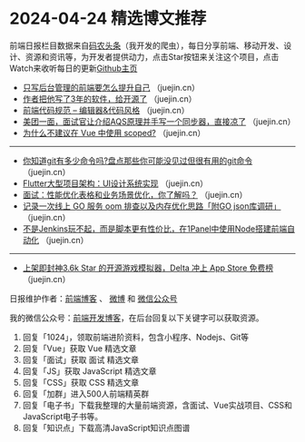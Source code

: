 # 2024-04-24 精选博文推荐

前端日报栏目数据来自[码农头条](http://toutiao.qdkfweb.cn/)（我开发的爬虫），每日分享前端、移动开发、设计、资源和资讯等，为开发者提供动力，点击Star按钮来关注这个项目，点击Watch来收听每日的更新[Github主页](https://github.com/kujian/frontendDaily)
* [只写后台管理的前端要怎么提升自己](https://juejin.cn/post/7360528073631318027) （juejin.cn）
* [作者把他写了3年的软件，给开源了](https://juejin.cn/post/7360583337511550986) （juejin.cn）
* [前端代码规范 &#8211; 编辑器&amp;代码风格](https://juejin.cn/post/7359084604663644212) （juejin.cn）
* [美团一面，面试官让介绍AQS原理并手写一个同步器，直接凉了](https://juejin.cn/post/7356055073585774643) （juejin.cn）
* [为什么不建议在 Vue  中使用 scoped?](https://juejin.cn/post/7360575576417894439) （juejin.cn）

***
* [你知道git有多少命令吗?盘点那些你可能没见过但很有用的git命令](https://juejin.cn/post/7350501693090119691) （juejin.cn）
* [Flutter大型项目架构：UI设计系统实现](https://juejin.cn/post/7359743113198600202) （juejin.cn）
* [面试：性能优化表格和业务场景优化，你了解吗？](https://juejin.cn/post/7341408996597448723) （juejin.cn）
* [记录一次线上 GO 服务 oom 排查以及内存优化思路「附GO json库调研」](https://juejin.cn/post/7346102724498915378) （juejin.cn）
* [不是Jenkins玩不起，而是脚本更有性价比，在1Panel中使用Node搭建前端自动化](https://juejin.cn/post/7355383157556215847) （juejin.cn）

***
* [上架即封神3.6k Star 的开源游戏模拟器，Delta 冲上 App Store 免费榜](https://juejin.cn/post/7359965074633080842) （juejin.cn）

日报维护作者：[前端博客](https://qdkfweb.cn/) 、 [微博](http://weibo.com/kujian) 和 [微信公众号](https://open.weixin.qq.com/qr/code?username=caibaojian_com)

我的微信公众号：[前端开发博客](https://open.weixin.qq.com/qr/code?username=caibaojian_com)，在后台回复以下关键字可以获取资源。

1. 回复「1024」，领取前端进阶资料，包含小程序、Nodejs、Git等
2. 回复「Vue」获取 Vue 精选文章
3. 回复「面试」获取 面试 精选文章
4. 回复「JS」获取 JavaScript 精选文章
5. 回复「CSS」获取 CSS 精选文章
6. 回复「加群」进入500人前端精英群
7. 回复「电子书」下载我整理的大量前端资源，含面试、Vue实战项目、CSS和JavaScript电子书等。
8. 回复「知识点」下载高清JavaScript知识点图谱
